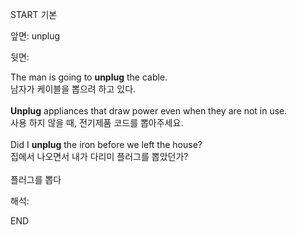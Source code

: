 START
기본

앞면:
unplug


뒷면:
<div>The man is going to <strong>unplug</strong> the cable. </div><div><div>남자가 케이블을 뽑으려 하고 있다.</div></div><div><br></div><div><div><strong>Unplug</strong> appliances that draw power even when they are not in use. </div><div><div>사용 하지 않을 때, 전기제품 코드를 뽑아주세요.</div></div></div><div><br></div><div><div>Did I <strong>unplug</strong> the iron before we left the house? </div><div><div>집에서 나오면서 내가 다리미 플러그를 뽑았던가?</div></div></div><div><br></div><div>플러그를 뽑다</div>


해석:
<!--ID: 1746614454911-->
END